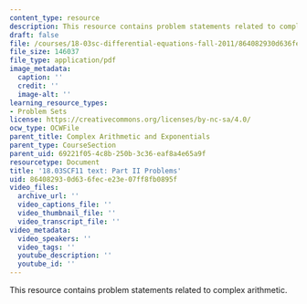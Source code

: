 ```yaml
---
content_type: resource
description: This resource contains problem statements related to complex arithmetic.
draft: false
file: /courses/18-03sc-differential-equations-fall-2011/864082930d636fece23e07ff8fb0895f_MIT18_03SCF11_ps2_II_s6q.pdf
file_size: 146037
file_type: application/pdf
image_metadata:
  caption: ''
  credit: ''
  image-alt: ''
learning_resource_types:
- Problem Sets
license: https://creativecommons.org/licenses/by-nc-sa/4.0/
ocw_type: OCWFile
parent_title: Complex Arithmetic and Exponentials
parent_type: CourseSection
parent_uid: 69221f05-4c8b-250b-3c36-eaf8a4e65a9f
resourcetype: Document
title: '18.03SCF11 text: Part II Problems'
uid: 86408293-0d63-6fec-e23e-07ff8fb0895f
video_files:
  archive_url: ''
  video_captions_file: ''
  video_thumbnail_file: ''
  video_transcript_file: ''
video_metadata:
  video_speakers: ''
  video_tags: ''
  youtube_description: ''
  youtube_id: ''
---
```

This resource contains problem statements related to complex arithmetic.